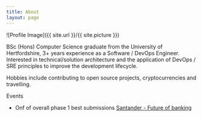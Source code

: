 ```yaml
---
title: About
layout: page
---
```

![Profile Image]({{ site.url }}/{{ site.picture }})

<p>BSc (Hons) Computer Science graduate from the University of Hertfordshire, 3+ years experience as a Software / DevOps Engineer. Interested in technical/solution architecture and the application of DevOps / SRE principles to improve the development lifecycle.

Hobbies include contributing to open source projects, cryptocurrencies and travelling. </p>

Events

* Onf of overall phase 1 best submissions [Santander - Future of banking](https://www.santander.co.uk/uk/infodetail?p_p_id=W000_hidden_WAR_W000_hiddenportlet&p_p_lifecycle=1&p_p_state=normal&p_p_mode=view&p_p_col_id=column-2&p_p_col_pos=1&p_p_col_count=3&_W000_hidden_WAR_W000_hiddenportlet_javax.portlet.action=hiddenAction&_W000_hidden_WAR_W000_hiddenportlet_base.portlet.view=ILBDInitialView&_W000_hidden_WAR_W000_hiddenportlet_cid=1324582282168&_W000_hidden_WAR_W000_hiddenportlet_tipo=SANContent)

